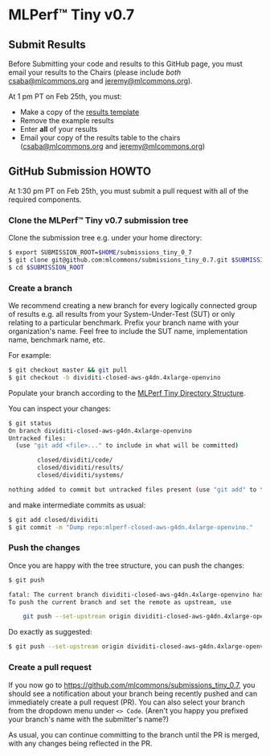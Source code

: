 # MLPerf™ Tiny v0.7

## Submit Results
Before Submitting your code and results to this GitHub page, you must email your results to the Chairs (please include *both* csaba@mlcommons.org and jeremy@mlcommons.org).

At 1 pm PT on Feb 25th, you must:
* Make a copy of the [results template](https://docs.google.com/spreadsheets/d/1M5oa12XjlobhcvuXaDmT42tVv6yY9O3OVSJ3sSDYKZ0/edit?usp=sharing)
* Remove the example results
* Enter **all** of your results
* Email your copy of the results table to the chairs (csaba@mlcommons.org and jeremy@mlcommons.org)

## GitHub Submission HOWTO
At 1:30 pm PT on Feb 25th, you must submit a pull request with all of the required components.

### Clone the MLPerf™ Tiny v0.7 submission tree

Clone the submission tree e.g. under your home directory:

```bash
$ export SUBMISSION_ROOT=$HOME/submissions_tiny_0_7
$ git clone git@github.com:mlcommons/submissions_tiny_0.7.git $SUBMISSION_ROOT
$ cd $SUBMISSION_ROOT
```

### Create a branch

We recommend creating a new branch for every logically connected group of
results e.g. all results from your System-Under-Test (SUT) or only relating to
a particular benchmark. Prefix your branch name with your organization's name.
Feel free to include the SUT name, implementation name, benchmark name, etc.

For example:

```bash
$ git checkout master && git pull
$ git checkout -b dividiti-closed-aws-g4dn.4xlarge-openvino
```

Populate your branch according to the [MLPerf Tiny Directory Structure](https://github.com/mlcommons/submissions_tiny_0.7/blob/master/directory_structure.adoc).

You can inspect your changes:

```bash
$ git status
On branch dividiti-closed-aws-g4dn.4xlarge-openvino
Untracked files:
  (use "git add <file>..." to include in what will be committed)

        closed/dividiti/code/
        closed/dividiti/results/
        closed/dividiti/systems/

nothing added to commit but untracked files present (use "git add" to track)
```

and make intermediate commits as usual:

```bash
$ git add closed/dividiti
$ git commit -m "Dump repo:mlperf-closed-aws-g4dn.4xlarge-openvino."
```

### Push the changes

Once you are happy with the tree structure, you can push the changes:

```bash
$ git push

fatal: The current branch dividiti-closed-aws-g4dn.4xlarge-openvino has no upstream branch.
To push the current branch and set the remote as upstream, use

    git push --set-upstream origin dividiti-closed-aws-g4dn.4xlarge-openvino
```

Do exactly as suggested:

```bash
$ git push --set-upstream origin dividiti-closed-aws-g4dn.4xlarge-openvino
```

### Create a pull request

If you now go to https://github.com/mlcommons/submissions_tiny_0.7, you should see a notification
about your branch being recently pushed and can immediately create a pull request (PR).
You can also select your branch from the dropdown menu under `<> Code`. (Aren't you happy you prefixed your branch's name with the submitter's name?)

As usual, you can continue committing to the branch until the PR is merged, with any changes
being reflected in the PR.
